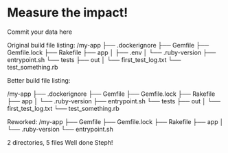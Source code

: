 # Measure the impact!

Commit your data here

Original build file listing:
/my-app
├── .dockerignore
├── Gemfile
├── Gemfile.lock
├── Rakefile
├── app
│   ├── .env
│   └── .ruby-version
├── entrypoint.sh
└── tests
    ├── out
    │   └── first_test_log.txt
    └── test_something.rb




Better build file listing:

/my-app
├── .dockerignore
├── Gemfile
├── Gemfile.lock
├── Rakefile
├── app
│   └── .ruby-version
├── entrypoint.sh
└── tests
    ├── out
    │   └── first_test_log.txt
    └── test_something.rb


Reworked:
/my-app
├── Gemfile
├── Gemfile.lock
├── Rakefile
├── app
│   └── .ruby-version
└── entrypoint.sh

2 directories, 5 files
Well done Steph!





